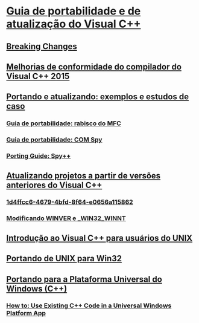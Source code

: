 # [Guia de portabilidade e de atualização do Visual C++](visual-cpp-porting-and-upgrading-guide.md)
## [Breaking Changes](TocOutOfQuery)
## [Melhorias de conformidade do compilador do Visual C++ 2015](visual-cpp-what-s-new-2003-through-2015.md)
## [Portando e atualizando: exemplos e estudos de caso](porting-and-upgrading-examples-and-case-studies.md)
### [Guia de portabilidade: rabisco do MFC](porting-guide-mfc-scribble.md)
### [Guia de portabilidade: COM Spy](porting-guide-com-spy.md)
### [Porting Guide: Spy++](TocOutOfQuery)
## [Atualizando projetos a partir de versões anteriores do Visual C++](upgrading-projects-from-earlier-versions-of-visual-cpp.md)
### [1d4ffcc6-4679-4bfd-8f64-e0656a115862](TocOutOfQuery)
### [Modificando WINVER e _WIN32_WINNT](modifying-winver-and-win32-winnt.md)
## [Introdução ao Visual C++ para usuários do UNIX](introduction-to-visual-cpp-for-unix-users.md)
## [Portando de UNIX para Win32](porting-from-unix-to-win32.md)
## [Portando para a Plataforma Universal do Windows (C++)](porting-to-the-universal-windows-platform-cpp.md)
### [How to: Use Existing C++ Code in a Universal Windows Platform App](TocOutOfQuery)
